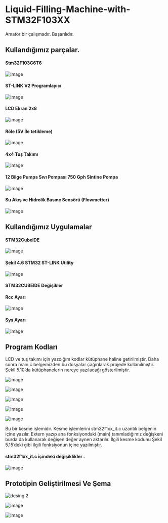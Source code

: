 # Liquid-Filling-Machine-with-STM32F103XX

Amatör bir çalışmadır. Başarılıdır.

<h2>Kullandığımız parçalar.</h2>

<h4>Stm32F103C6T6</h4>

![image](https://user-images.githubusercontent.com/90522945/176002398-ebf7630c-4a41-48c2-8541-213581f4b890.png)


<h4>ST-LINK V2 Programlayıcı </h4>

![image](https://user-images.githubusercontent.com/90522945/176002517-a0c3aede-b2bb-4f80-8bc0-c830b10ba8ec.png)


<h4>LCD Ekran 2x8 </h4>

![image](https://user-images.githubusercontent.com/90522945/176002977-da145cd2-dd74-4610-a5ae-976a6b058cd8.png)

<h4>Röle (5V İle tetikleme) </h4>

![image](https://user-images.githubusercontent.com/90522945/176003195-d8685d8f-8a28-4a8e-b7be-ba17b20c2488.png)

<h4>4x4 Tuş Takımı</h4>

![image](https://user-images.githubusercontent.com/90522945/176003348-e7d33656-7597-4ad7-acec-c4ee5cf53bd0.png)

<h4>12 Bilge Pumps Sıvı Pompası 750 Gph Sintine Pompa</h4>

![image](https://user-images.githubusercontent.com/90522945/176003513-e110133b-9f7b-43ba-8594-a83a9e6c97b9.png)

<h4>Su Akış ve Hidrolik Basınç Sensörü (Flowmetter)</h4>

![image](https://user-images.githubusercontent.com/90522945/176004388-cdf1f034-6b7e-4756-9f72-cb1267751f08.png)






<h2>Kullandığımız Uygulamalar</h2>

<h4> STM32CubeIDE </h4>

![image](https://user-images.githubusercontent.com/90522945/176003704-9a360c83-844e-4d7f-9ba9-5047b59e9de4.png)


<h4>Şekil 4.6 STM32 ST-LINK Utility</h4>

![image](https://user-images.githubusercontent.com/90522945/176002606-626e16f6-2d1e-4b55-ba18-158886036ba4.png)


<h4>STM32CUBEIDE Değişikler</h4>

<h4>Rcc Ayarı </h4>

![image](https://user-images.githubusercontent.com/90522945/176004244-5b43ceef-7114-481f-bace-800413967b9b.png)



<h4>Sys Ayarı</h4>

![image](https://user-images.githubusercontent.com/90522945/176004261-ceccdfa1-fb51-4e18-be4e-1e185546a5c6.png)



<h2>Program Kodları </h2>

LCD ve tuş takımı için yazdığım kodlar kütüphane haline getirilmiştir. Daha sonra main.c belgemizden bu dosyalar çağırılarak projede kullanılmıştır. Şekil 5.10’da kütüphanelerin nereye yazılacağı gösterilmiştir.

![image](https://user-images.githubusercontent.com/90522945/176004710-c9aea9a1-92d3-430c-afb9-d283a73a1327.png)


![image](https://user-images.githubusercontent.com/90522945/176004757-b2ea29b0-451c-4c82-a65e-b45cc9ed32fb.png)


![image](https://user-images.githubusercontent.com/90522945/176004783-98a0384f-8b9f-4ca4-a40f-bb907a57d558.png)

![image](https://user-images.githubusercontent.com/90522945/176004815-0a62d9fa-3db2-477e-a218-31a423eea74e.png)


![image](https://user-images.githubusercontent.com/90522945/176004835-515b3055-36fe-4a5e-953a-5d1f74b36cd6.png)



Bu bir kesme işlemidir. Kesme işlemlerini stm32f1xx_it.c uzantılı belgenin içine yazılır. Extern yazıp ana fonksiyondaki (main) tanımladığımız değişkeni burda da kullanarak değişen değer aynen aktarılır. İlgili kesme kodunu Şekil 5.15’deki gibi ilgili fonksiyonun içine yazılmıştır.
<h4>stm32f1xx_it.c içindeki değişiklikler .</h4>

![image](https://user-images.githubusercontent.com/90522945/176004937-6f684a45-c422-45af-8de9-4753b4b20a34.png)



<h2>Prototipin Geliştirilmesi  Ve Şema    </h2>                                                                                                                                    

![desing 2](https://user-images.githubusercontent.com/90522945/176005132-6c88d1f5-c826-4782-b217-15a564b0ccd3.jpeg)


![image](https://user-images.githubusercontent.com/90522945/176005197-813cf761-c5d2-44b3-949f-de30669b5c76.png)

![image](https://user-images.githubusercontent.com/90522945/176005208-da80c3fb-1fa0-4195-92ea-aa5209ccd72a.png)



